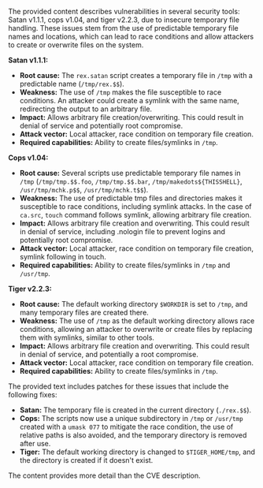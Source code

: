 The provided content describes vulnerabilities in several security tools: Satan v1.1.1, cops v1.04, and tiger v2.2.3, due to insecure temporary file handling. These issues stem from the use of predictable temporary file names and locations, which can lead to race conditions and allow attackers to create or overwrite files on the system.

**Satan v1.1.1:**
*   **Root cause:** The `rex.satan` script creates a temporary file in `/tmp` with a predictable name (`/tmp/rex.$$`).
*   **Weakness:**  The use of `/tmp` makes the file susceptible to race conditions. An attacker could create a symlink with the same name, redirecting the output to an arbitrary file.
*  **Impact:** Allows arbitrary file creation/overwriting. This could result in denial of service and potentially root compromise.
*   **Attack vector:**  Local attacker, race condition on temporary file creation.
*   **Required capabilities:**  Ability to create files/symlinks in `/tmp`.

**Cops v1.04:**
*   **Root cause:** Several scripts use predictable temporary file names in `/tmp` (`/tmp/tmp.$$.foo`, `/tmp/tmp.$$.bar`, `/tmp/makedots${THISSHELL}`, `/usr/tmp/mchk.p$$`, `/usr/tmp/mchk.t$$`).
*  **Weakness:** The use of predictable tmp files and directories makes it susceptible to race conditions, including symlink attacks. In the case of `ca.src`, `touch` command follows symlink, allowing arbitrary file creation.
*   **Impact:** Allows arbitrary file creation and overwriting. This could result in denial of service, including .nologin file to prevent logins and potentially root compromise.
*   **Attack vector:** Local attacker, race condition on temporary file creation, symlink following in touch.
*   **Required capabilities:** Ability to create files/symlinks in `/tmp` and `/usr/tmp`.

**Tiger v2.2.3:**
*   **Root cause:** The default working directory `$WORKDIR` is set to `/tmp`, and many temporary files are created there.
*   **Weakness:** The use of `/tmp` as the default working directory allows race conditions, allowing an attacker to overwrite or create files by replacing them with symlinks, similar to other tools.
*   **Impact:** Allows arbitrary file creation and overwriting. This could result in denial of service, and potentially a root compromise.
*   **Attack vector:** Local attacker, race condition on temporary file creation.
*   **Required capabilities:** Ability to create files/symlinks in `/tmp`.

The provided text includes patches for these issues that include the following fixes:
*   **Satan:** The temporary file is created in the current directory (`./rex.$$`).
*   **Cops:** The scripts now use a unique subdirectory in `/tmp` or `/usr/tmp` created with a `umask 077` to mitigate the race condition, the use of relative paths is also avoided, and the temporary directory is removed after use.
*   **Tiger:** The default working directory is changed to `$TIGER_HOME/tmp`, and the directory is created if it doesn't exist.

The content provides more detail than the CVE description.